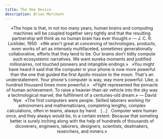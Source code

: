 ```yaml
---
title: The One Device
description: Brian Merchant
---
```

<div align="center">
«The hope is that, in not too many years, human brains and computing machines will be coupled together very tightly and that the resulting partnership will think as no human brain has ever thought.»
— J. C. R. Licklider, 1950
&nbsp;
«We aren't great at conceiving of technologies, products, even works of art as intensely multifaceted, sometimes generationally collaborative, efforts that they tend to be. Our brains don't tidily compute such ecosystemic narratives. We want eureka moments and justified millionaires, not touched pioneers and intangible endings.»
&nbsp;
«You might have heard it said that the computer in your phone is now more powerful than the one that guided the first Apollo mission to the moon. That's an understatement. Your phone's computer is way, way more powerful. Like, a hundred thousand times more powerful.»
&nbsp;
«Flight represented the pinnacle of human achievement. To raise a heavier-than-air vehicle into the sky was a technological marvel, the fulfillment of a centuries-old dream.»
— David Nye
&nbsp;
«The first computers were people. Skilled laborers working for astronomers and mathematicians, completing lengthy, complex calculations, often in teams, always by hand.
&nbsp;
[...]
&nbsp;
Computer were human once, and they always would be, to a certain extent. Because that someting better is surely inching along with the help of hundreds of thousands of dicoverers, engineers, laborers, designers, scientists, dealmakers, reserchers, and miners.»
</div>
